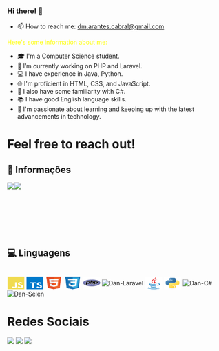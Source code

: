### Hi there! 👋

- 📫 How to reach me: dm.arantes.cabral@gmail.com

<p style="color: yellow;">Here's some information about me:</p>
<ul>
  <li>🎓 I'm a Computer Science student.</li>
  <li>🔭 I’m currently working on PHP and Laravel.</li>
  <li>💻 I have experience in Java, Python.</li>
  <li>🌐 I'm proficient in HTML, CSS, and JavaScript.</li>
  <li>🔧 I also have some familiarity with C#.</li>
  <li>📚 I have good English language skills.</li>
  <li>🚀 I'm passionate about learning and keeping up with the latest advancements in technology.</li>
</ul>
<h1>Feel free to reach out!</h1>
<h2> 🥇 Informações </h2>
<div>
<p align="center">
<img height="140px" align="left" src="https://github-readme-stats-defcon27.vercel.app/api?username=danieldemac&show_icons=true&theme=react&include_all_commits=true&count_private=true"/>
<img height="140px" align="left" src="https://github-readme-stats-defcon27.vercel.app/api/top-langs/?username=danieldemac&layout=compact&langs_count=16&theme=react" />
</div>
<br><br><br><br><br><br><br>
<div >
  <h2> 💻 Linguagens </h2>
</div>
<div style="display: inline_block"><br>
  <img align="center" alt="Dan-Js" height="30" width="40" src="https://raw.githubusercontent.com/devicons/devicon/master/icons/javascript/javascript-plain.svg">
  <img align="center" alt="Dan-Ts" height="30" width="40" src="https://raw.githubusercontent.com/devicons/devicon/master/icons/typescript/typescript-plain.svg">
  <img align="center" alt="Dan-HTML" height="30" width="40" src="https://raw.githubusercontent.com/devicons/devicon/master/icons/html5/html5-original.svg">
  <img align="center" alt="Dan-CSS" height="30" width="40" src="https://raw.githubusercontent.com/devicons/devicon/master/icons/css3/css3-original.svg">
  <img align="center" alt="Dan-CSS" height="30" width="40" src="https://raw.githubusercontent.com/devicons/devicon/master/icons/php/php-original.svg">
   <img align="center" alt="Dan-Laravel" height="30" width="40" src="https://cdn.jsdelivr.net/gh/devicons/devicon/icons/laravel/laravel-plain-wordmark.svg" />
  <img align="center" alt="Dan-Java" height="30" width="40" src="https://raw.githubusercontent.com/devicons/devicon/master/icons/java/java-original.svg">
  <img align="center" alt="Dan-Py" height="30" width="40" src="https://raw.githubusercontent.com/devicons/devicon/master/icons/python/python-original.svg">
  <img align="center" alt="Dan-C#" height="30" width="40" src="https://cdn.jsdelivr.net/gh/devicons/devicon/icons/csharp/csharp-original.svg" />
  <img align="center" alt="Dan-Selen" height="30" width="40" src="https://cdn.jsdelivr.net/gh/devicons/devicon/icons/selenium/selenium-original.svg" />

 

</div>
<h1>  Redes Sociais </h1> 

  <a href="https://www.instagram.com/danieldemac/" target="_blank"><img src="https://img.shields.io/badge/-Instagram-%23E4405F?style=for-the-badge&logo=instagram&logoColor=white" target="_blank"></a> 
  <a href = "mailto:dm.arantes.cabral@gmail.com"><img src="https://img.shields.io/badge/-Gmail-%23333?style=for-the-badge&logo=gmail&logoColor=white" target="_blank"></a>
  <a href="https://www.linkedin.com/in/daniel-de-melo-arantes-cabral-63664659//" target="_blank"><img src="https://img.shields.io/badge/-LinkedIn-%230077B5?style=for-the-badge&logo=linkedin&logoColor=white" target="_blank"></a> 
<!--
**danieldemac/danieldemac** is a ✨ _special_ ✨ repository because its `README.md` (this file) appears on your GitHub profile.

Here are some ideas to get you started:

- 🔭 I’m currently working on ...
- 🌱 I’m currently learning ...
- 👯 I’m looking to collaborate on ...
- 🤔 I’m looking for help with ...
- 💬 Ask me about ...
- 📫 How to reach me: ...
- 😄 Pronouns: ...
- ⚡ Fun fact: ...
-->
